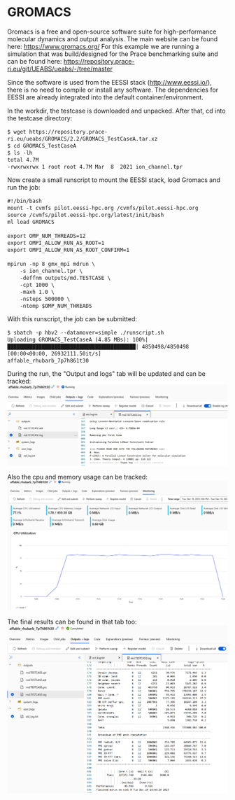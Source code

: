 # GROMACS

Gromacs is a free and open-source software suite for high-performance molecular dynamics and output analysis. The main website can be found here: https://www.gromacs.org/
For this example we are running a simulation that was build/designed for the Prace benchmarking suite and can be found here: https://repository.prace-ri.eu/git/UEABS/ueabs/-/tree/master

Since the software is used from the EESSI stack (http://www.eessi.io/), there is no need to compile or install any software. The dependencies for EESSI are
already integrated into the default container/environment.

In the workdir, the testcase is downloaded and unpacked. After that, cd into the testcase directory:
```
$ wget https://repository.prace-ri.eu/ueabs/GROMACS/2.2/GROMACS_TestCaseA.tar.xz
$ cd GROMACS_TestCaseA
$ ls -lh
total 4.7M
-rwxrwxrwx 1 root root 4.7M Mar  8  2021 ion_channel.tpr
```

Now create a small runscript to mount the EESSI stack, load Gromacs and run the job:
```
#!/bin/bash
mount -t cvmfs pilot.eessi-hpc.org /cvmfs/pilot.eessi-hpc.org
source /cvmfs/pilot.eessi-hpc.org/latest/init/bash
ml load GROMACS

export OMP_NUM_THREADS=12
export OMPI_ALLOW_RUN_AS_ROOT=1
export OMPI_ALLOW_RUN_AS_ROOT_CONFIRM=1

mpirun -np 8 gmx_mpi mdrun \
    -s ion_channel.tpr \
    -deffnm outputs/md.TESTCASE \
    -cpt 1000 \
    -maxh 1.0 \
    -nsteps 500000 \
    -ntomp $OMP_NUM_THREADS
```

With this runscript, the job can be submitted:
```
$ sbatch -p hbv2 --datamover=simple ./runscript.sh 
Uploading GROMACS_TestCaseA (4.85 MBs): 100%|█████████████████████████████████████████| 4850498/4850498 [00:00<00:00, 26932111.50it/s]
affable_rhubarb_7p7h861t30
```

During the run, the "Output and logs" tab will be updated and can be tracked:
![Gromacs running](gromacs-running.png)

Also the cpu and memory usage can be tracked:
![Gromacs monitoring](gromacs-monitoring.png)

The final results can be found in that tab too: 
![Gromacs results](gromacs-results.png)

